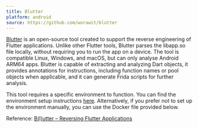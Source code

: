 ```yaml
---
title: Blutter
platform: android
source: https://github.com/worawit/blutter
---
```


[Blutter](https://github.com/worawit/blutter) is an open-source tool created to support the reverse engineering of Flutter applications. Unlike other Flutter tools, Blutter parses the libapp.so file locally, without requiring you to run the app on a device. The tool is compatible Linux, Windows, and macOS, but can only analyse Android ARM64 apps. Blutter is capable of extracting and analyzing Dart objects, it provides annotations for instructions, including function names or pool objects when applicable, and it can generate Frida scripts for further analysis.

This tool requires a specific environment to function. You can find the environment setup instructions [here](https://github.com/worawit/blutter?tab=readme-ov-file#environment-setup). Alternatively, if you prefer not to set up the environment manually, you can use the Docker file provided below.

Reference:
[B(l)utter – Reversing Flutter Applications](https://www.youtube.com/watch?v=EU3KOzNkCdI)
